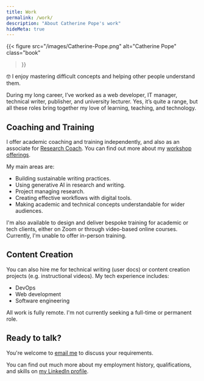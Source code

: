 ```yaml
---
title: Work
permalink: /work/
description: "About Catherine Pope's work"
hideMeta: true
---
```


{{< figure
  src="/images/Catherine-Pope.png"
  alt="Catherine Pope"
  class="book"
>}}

🤓 I enjoy mastering difficult concepts and helping other people understand them.

During my long career, I’ve worked as a web developer, IT manager, technical writer, publisher, and university lecturer. Yes, it’s quite a range, but all these roles bring together my love of learning, teaching, and technology.

## Coaching and Training

I offer academic coaching and training independently, and also as an associate for [Research Coach](https://www.researchcoach.co.uk). You can find out more about my [workshop offerings](../workshops/).

My main areas are:

- Building sustainable writing practices.
- Using generative AI in research and writing.
- Project managing research.
- Creating effective workflows with digital tools.
- Making academic and technical concepts understandable for wider audiences.

I'm also available to design and deliver bespoke training for academic or tech clients, either on Zoom or through video-based online courses. Currently, I'm unable to offer in-person training.

## Content Creation

You can also hire me for technical writing (user docs) or content creation projects (e.g. instructional videos). My tech experience includes:

- DevOps
- Web development
- Software engineering

All work is fully remote. I'm not currently seeking a full-time or permanent role.

## Ready to talk?

You're welcome to [email me](mailto:me@catherinepope.com) to discuss your requirements.

You can find out much more about my employment history, qualifications, and skills on [my LinkedIn profile](https://www.linkedin.com/in/drcatherinepope/).



